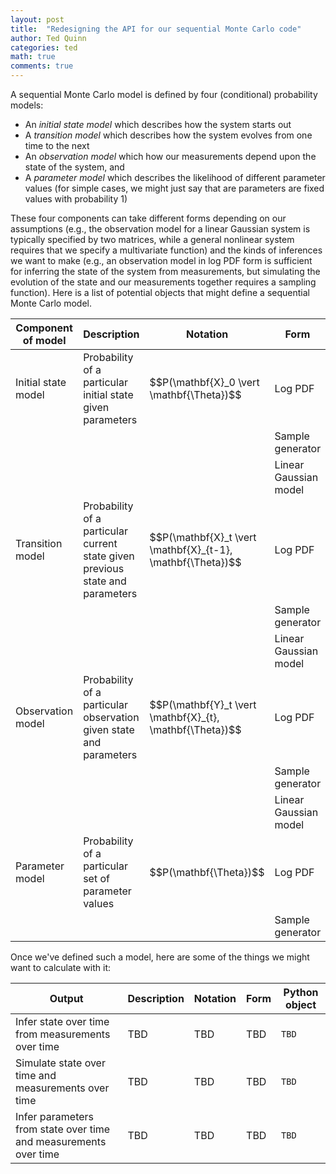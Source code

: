 ```yaml
---
layout: post
title:  "Redesigning the API for our sequential Monte Carlo code"
author: Ted Quinn
categories: ted
math: true
comments: true
---
```


A sequential Monte Carlo model is defined by four (conditional) probability models:
* An *initial state model* which describes how the system starts out
* A *transition model* which describes how the system evolves from one time to the next
* An *observation model* which how our measurements depend upon the state of the system, and
* A *parameter model* which describes the likelihood of different parameter values (for simple cases, we might just say that are parameters are fixed values with probability 1)

These four components can take different forms depending on our assumptions (e.g., the observation model for a linear Gaussian system is typically specified by two matrices, while a general nonlinear system requires that we specify a multivariate function) and the kinds of inferences we want to make (e.g., an observation model in log PDF form is sufficient for inferring the state of the system from measurements, but simulating the evolution of the state and our measurements together requires a sampling function). Here is a list of potential objects that might define a sequential Monte Carlo model.

<table>
  <thead>
    <tr>
      <th>Component of model</th>
      <th>Description</th>
      <th>Notation</th>
      <th>Form</th>
      <th>Python object</th>
    </tr>
  </thead>
  <tbody>
    <tr>
      <td>Initial state model</td>
      <td>Probability of a particular initial state given parameters</td>
      <td>$$P(\mathbf{X}_0 \vert \mathbf{\Theta})$$</td>
      <td>Log PDF</td>
      <td><code>initial_state_given_parameters_log_pdf(initial_state, parameters)</code></td>
    </tr>
    <tr>
      <td></td>
      <td></td>
      <td></td>
      <td>Sample generator</td>
      <td><code>initial_state_given_parameters_samples(parameters, N)</code></td>
    </tr>
    <tr>
      <td></td>
      <td></td>
      <td></td>
      <td>Linear Gaussian model</td>
      <td><code>initial_state_gaussian(parameters)</code></td>
    </tr>
    <tr>
      <td>Transition model</td>
      <td>Probability of a particular current state given previous state and parameters</td>
      <td>$$P(\mathbf{X}_t \vert \mathbf{X}_{t-1}, \mathbf{\Theta})$$</td>
      <td>Log PDF</td>
      <td><code>current_state_given_previous_state_and_parameters_log_pdf(current_state, previous_state, current_t, previous_t, parameters)</code></td>
    </tr>
    <tr>
      <td></td>
      <td></td>
      <td></td>
      <td>Sample generator</td>
      <td><code>current_state_given_previous_state_and_parameters_samples(previous_state, current_t, previous_t, parameters, N)</code></td>
    </tr>
    <tr>
      <td></td>
      <td></td>
      <td></td>
      <td>Linear Gaussian model</td>
      <td><code>transition_matrix(current_t, previous_t, parameters)<br>transition_noise_covariance(current_t, previous_t, parameters)<br>control_vector(current_t, previous_t, parameters)</code></td>
    </tr>
    <tr>
      <td>Observation model</td>
      <td>Probability of a particular observation given state and parameters</td>
      <td>$$P(\mathbf{Y}_t \vert \mathbf{X}_{t}, \mathbf{\Theta})$$</td>
      <td>Log PDF</td>
      <td><code>current_observation_given_current_state_and_parameters_log_pdf(current_observation, current_state, current_t, parameters)</code></td>
    </tr>
    <tr>
      <td></td>
      <td></td>
      <td></td>
      <td>Sample generator</td>
      <td><code>current_observation_given_current_state_and_parameters_samples(current_state, current_t, parameters, N)</code></td>
    </tr>
    <tr>
      <td></td>
      <td></td>
      <td></td>
      <td>Linear Gaussian model</td>
      <td><code>observation_matrix(current_t, parameters)<br>observation_noise_covariance(current_t, parameters)</code></td>
    </tr>
    <tr>
      <td>Parameter model</td>
      <td>Probability of a particular set of parameter values</td>
      <td>$$P(\mathbf{\Theta})$$</td>
      <td>Log PDF</td>
      <td><code>parameters_log_pdf(parameters)</code></td>
    </tr>
    <tr>
      <td></td>
      <td></td>
      <td></td>
      <td>Sample generator</td>
      <td><code>parameters_samples(N)</code></td>
    </tr>
  </tbody>
</table>

Once we've defined such a model, here are some of the things we might want to calculate with it:

<table>
  <thead>
    <tr>
      <th>Output</th>
      <th>Description</th>
      <th>Notation</th>
      <th>Form</th>
      <th>Python object</th>
    </tr>
  </thead>
  <tbody>
    <tr>
      <td>Infer state over time from measurements over time</td>
      <td>TBD</td>
      <td>TBD</td>
      <td>TBD</td>
      <td><code>TBD</code></td>
    </tr>
    <tr>
      <td>Simulate state over time and measurements over time</td>
      <td>TBD</td>
      <td>TBD</td>
      <td>TBD</td>
      <td><code>TBD</code></td>
    </tr>
    <tr>
      <td>Infer parameters from state over time and measurements over time</td>
      <td>TBD</td>
      <td>TBD</td>
      <td>TBD</td>
      <td><code>TBD</code></td>
    </tr>
  </tbody>
</table>
